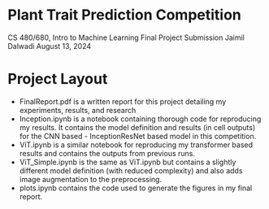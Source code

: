 # Plant Trait Prediction Competition

CS 480/680, Intro to Machine Learning
Final Project Submission
Jaimil Dalwadi
August 13, 2024

# Project Layout

- FinalReport.pdf is a written report for this project detailing my experiments, results, and research
- Inception.ipynb is a notebook containing thorough code for reproducing my results. It contains the model definition and results (in cell outputs) for the CNN based - InceptionResNet based model in this competition.
- ViT.ipynb is a similar notebook for reproducing my transformer based results and contains the outputs from previous runs.
- ViT_Simple.ipynb is the same as ViT.ipynb but contains a slightly different model definition (with reduced complexity) and also adds image augmentation to the preprocessing.
- plots.ipynb contains the code used to generate the figures in my final report.
